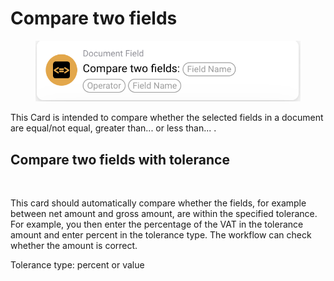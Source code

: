 # Compare two fields



<figure><img src="../../../.gitbook/assets/image (24).png" alt=""><figcaption></figcaption></figure>

This Card is intended to compare whether the selected fields in a document are equal/not equal, greater than... or less than... .



## Compare two fields with tolerance

<figure><img src="https://lh7-us.googleusercontent.com/Qt90tjmjcLT32G-mRq3JeDC5rAL5Lkpk9jBhYFRoMF-jL0OPvJ4iKcmCz3FEn_L4WHysgTLRrlmr10ti4UJ1bojAQ57KBMXqySuykBFlQQWQ7dw7EJpr9Bw-th_1p4bA2_sGLUV6blAy1DblD4HFBVs" alt=""><figcaption></figcaption></figure>

This card should automatically compare whether the fields, for example between net amount and gross amount, are within the specified tolerance. For example, you then enter the percentage of the VAT in the tolerance amount and enter percent in the tolerance type. The workflow can check whether the amount is correct.

Tolerance type: percent or value

